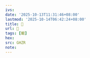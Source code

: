 ```yaml
---
ivs:
date: '2025-10-13T11:31:46+08:00'
lastmod: '2025-10-14T06:42:24+08:00'
title: 󰪤
url: 󰪤
tags: [䊲]
hex: 
src: GHZR
note:
---
```

